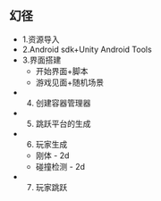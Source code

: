 ## 幻径
 - 1.资源导入
 - 2.Android sdk+Unity Android Tools
 - 3.界面搭建
      - 开始界面+脚本
      - 游戏见面+随机场景
 - 4. 创建容器管理器
 - 5. 跳跃平台的生成
 - 6. 玩家生成
     - 刚体 - 2d
     - 碰撞检测 - 2d
 - 7. 玩家跳跃
 
